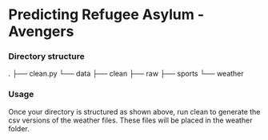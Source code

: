 # Predicting Refugee Asylum - Avengers


### Directory structure

.
├── clean.py
└── data
    ├── clean
    ├── raw
    ├── sports
    └── weather

### Usage

Once your directory is structured as shown above, run clean to generate the csv
versions of the weather files. These files will be placed in the weather folder.
